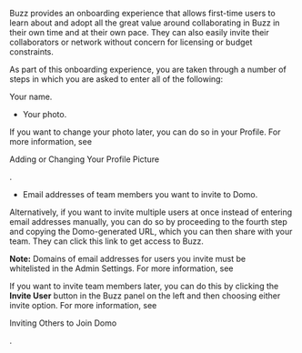 

Buzz provides an onboarding experience that allows first-time users to learn about and adopt all the great value around collaborating in Buzz in their own time and at their own pace. They can also easily invite their collaborators or network without concern for licensing or budget constraints.

As part of this onboarding experience, you are taken through a number of steps in which you are asked to enter all of the following:

 Your name.
* Your photo.


 If you want to change your photo later, you can do so in your Profile. For more information, see

Adding or Changing Your Profile Picture

.
* Email addresses of team members you want to invite to Domo.


 Alternatively, if you want to invite multiple users at once instead of entering email addresses manually, you can do so by proceeding to the fourth step and copying the Domo-generated URL, which you can then share with your team. They can click this link to get access to Buzz.


**Note:**
 Domains of email addresses for users you invite must be whitelisted in the Admin Settings. For more information, see

If you want to invite team members later, you can do this by clicking the
 **Invite User**
 button in the Buzz panel on the left and then choosing either invite option. For more information, see

Inviting Others to Join Domo

.


